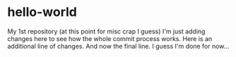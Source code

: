 # hello-world
My 1st repository (at this point for misc crap I guess)
I'm just adding changes here to see how the whole commit process works.
Here is an additional line of changes.
And now the final line. I guess I'm done for now...
